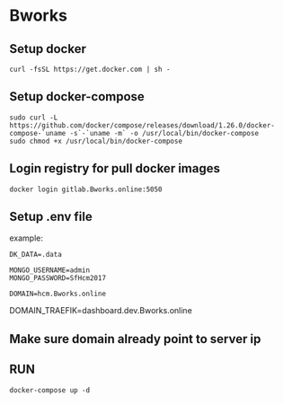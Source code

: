 # Bworks

## Setup docker

```shell
curl -fsSL https://get.docker.com | sh -
```

## Setup docker-compose

```
sudo curl -L https://github.com/docker/compose/releases/download/1.26.0/docker-compose-`uname -s`-`uname -m` -o /usr/local/bin/docker-compose
sudo chmod +x /usr/local/bin/docker-compose
```

## Login registry for pull docker images

```
docker login gitlab.Bworks.online:5050

```

## Setup .env file

example:

```shell
DK_DATA=.data

MONGO_USERNAME=admin
MONGO_PASSWORD=SfHcm2017

DOMAIN=hcm.Bworks.online

```

DOMAIN_TRAEFIK=dashboard.dev.Bworks.online

## Make sure domain already point to server ip

## RUN

```
docker-compose up -d
```
